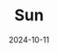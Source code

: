 ---
layout: image
title: Sun
date: 2024-10-11
image: sun.png
palette: H-Alpha Inverted/Colourized
gear:
- ref: 5semount
- ref: lunt50ha
- ref: asi120mm
catalogues:
- Solar System
---